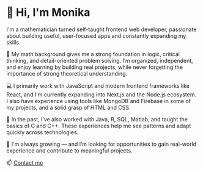 # 👋 Hi, I'm Monika

I'm a mathematician turned self-taught frontend web developer, passionate about building useful, user-focused apps and constantly expanding my skills.

🧠 My math background gives me a strong foundation in logic, critical thinking, and detail-oriented problem solving. I’m organized, independent, and enjoy learning by building real projects, while never forgetting the importance of strong theoretical understanding.

💻 I primarily work with JavaScript and modern frontend frameworks like React, and I'm currently expanding into Next.js and the Node.js ecosystem. I also have experience using tools like MongoDB and Firebase in some of my projects, and a solid grasp of HTML and CSS.

🔧 In the past, I’ve also worked with Java, R, SQL, Matlab, and taught the basics of C and C++. These experiences help me see patterns and adapt quickly across technologies.

🌱 I'm always growing — and I’m looking for opportunities to gain real-world experience and contribute to meaningful projects.

📫 [Contact me](mailto:monika.herkt.dev@gmail.com)

